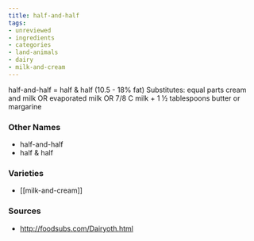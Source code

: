 ```yaml
---
title: half-and-half
tags:
- unreviewed
- ingredients
- categories
- land-animals
- dairy
- milk-and-cream
---
```

half-and-half = half & half (10.5 - 18% fat) Substitutes: equal parts cream and milk OR evaporated milk OR 7/8 C milk + 1 ½ tablespoons butter or margarine

### Other Names

* half-and-half
* half & half

### Varieties

* [[milk-and-cream]]

### Sources
* http://foodsubs.com/Dairyoth.html
